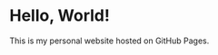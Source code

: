 <!DOCTYPE html>
<html lang="en">
<head>
    <meta charset="UTF-8">
    <meta name="viewport" content="width=device-width, initial-scale=1.0">
    <title>Your Personal Website</title>
</head>
<body>
    <h1>Hello, World!</h1>
    <p>This is my personal website hosted on GitHub Pages.</p>
</body>
</html>

